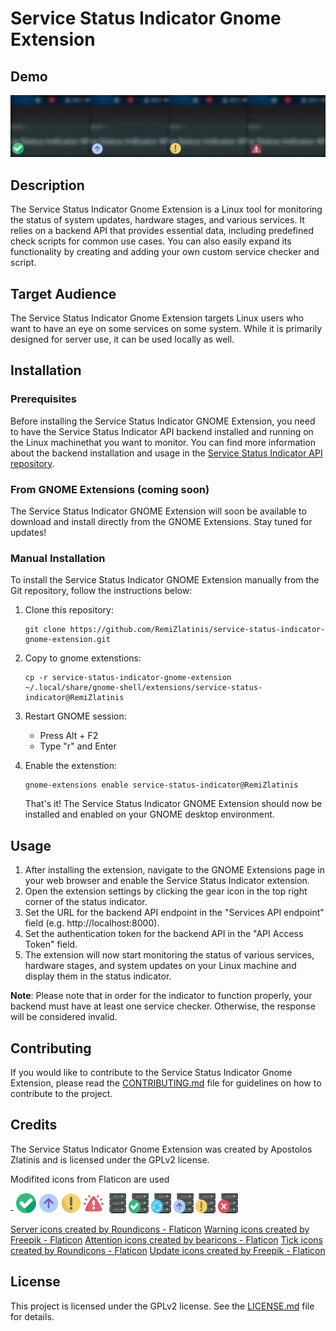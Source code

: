# Service Status Indicator Gnome Extension

## Demo

![service-status-indicator-gnome-extension-demo](demo/service-status-indicator-demo.gif)

## Description

The Service Status Indicator Gnome Extension is a Linux tool for monitoring the status of system updates, hardware stages, and various services. It relies on a backend API that provides essential data, including predefined check scripts for common use cases. You can also easily expand its functionality by creating and adding your own custom service checker and script.

## Target Audience

The Service Status Indicator Gnome Extension targets Linux users who want to have an eye on some services on some system. While it is primarily designed for server use, it can be used locally as well.

## Installation

### Prerequisites

Before installing the Service Status Indicator GNOME Extension, you need to have the Service Status Indicator API backend installed and running on the Linux machinethat you want to monitor. You can find more information about the backend installation and usage in the [Service Status Indicator API repository](https://github.com/RemiZlatinis/service_status_indicator_api.git).

### From GNOME Extensions (coming soon)

The Service Status Indicator GNOME Extension will soon be available to download and install directly from the GNOME Extensions. Stay tuned for updates!

### Manual Installation

To install the Service Status Indicator GNOME Extension manually from the Git repository, follow the instructions below:

1. Clone this repository:

   ```shell
   git clone https://github.com/RemiZlatinis/service-status-indicator-gnome-extension.git
   ```

2. Copy to gnome extenstions:

   ```shell
   cp -r service-status-indicator-gnome-extension ~/.local/share/gnome-shell/extensions/service-status-indicator@RemiZlatinis
   ```

3. Restart GNOME session:

   - Press Alt + F2
   - Type "r" and Enter

4. Enable the extenstion:

   ```shell
   gnome-extensions enable service-status-indicator@RemiZlatinis
   ```

   That's it! The Service Status Indicator GNOME Extension should now be installed and enabled on your GNOME desktop environment.

## Usage

1. After installing the extension, navigate to the GNOME Extensions page in your web browser and enable the Service Status Indicator extension.
2. Open the extension settings by clicking the gear icon in the top right corner of the status indicator.
3. Set the URL for the backend API endpoint in the "Services API endpoint" field (e.g. http://localhost:8000).
4. Set the authentication token for the backend API in the "API Access Token" field.
5. The extension will now start monitoring the status of various services, hardware stages, and system updates on your Linux machine and display them in the status indicator.

**Note**: Please note that in order for the indicator to function properly, your backend must have at least one service checker. Otherwise, the response will be considered invalid.

## Contributing

If you would like to contribute to the Service Status Indicator Gnome Extension, please read the [CONTRIBUTING.md](CONTRIBUTING.md) file for guidelines on how to contribute to the project.

## Credits

The Service Status Indicator Gnome Extension was created by Apostolos Zlatinis and is licensed under the GPLv2 license.

Modifited icons from Flaticon are used

&#x2011;
<img src="icons/ok.png"  width="32" height="32">
<img src="icons/update.png"  width="32" height="32">
<img src="icons/warning.png"  width="32" height="32">
<img src="icons/failure.png"  width="32" height="32">
<img src="icons/server.png"  width="32" height="32">
<img src="icons/server-ok.png"  width="32" height="32">
<img src="icons/server-refresh.png"  width="32" height="32">
<img src="icons/server-update.png"  width="32" height="32">
<img src="icons/server-warning.png"  width="32" height="32">
<img src="icons/server-error.png"  width="32" height="32">

<a href="https://www.flaticon.com/free-icons/server" title="server icons">Server icons created by Roundicons - Flaticon</a>
<a href="https://www.flaticon.com/free-icons/warning" title="warning icons">Warning icons created by Freepik - Flaticon</a>
<a href="https://www.flaticon.com/free-icons/attention" title="attention icons">Attention icons created by bearicons - Flaticon</a>
<a href="https://www.flaticon.com/free-icons/tick" title="tick icons">Tick icons created by Roundicons - Flaticon</a>
<a href="https://www.flaticon.com/free-icons/update" title="update icons">Update icons created by Freepik - Flaticon</a>

## License

This project is licensed under the GPLv2 license. See the [LICENSE.md](LICENSE.md) file for details.
